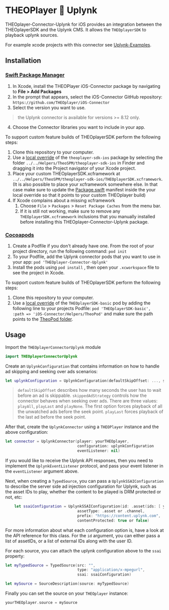 # THEOPlayer 🤝 Uplynk

THEOplayer-Connector-Uplynk for iOS provides an integration between the THEOplayerSDK and the Uplynk CMS. It allows the `THEOplayerSDK` to playback uplynk sources.

For example xcode projects with this connector see [Uplynk-Examples](../Uplynk-Examples/README.md).

## Installation

### [Swift Package Manager](https://swift.org/package-manager/)

1. In Xcode, install the THEOPlayer iOS-Connector package by navigating to **File > Add Packages**
2. In the prompt that appears, select the iOS-Connector GitHub repository: `https://github.com/THEOplayer/iOS-Connector`
3. Select the version you want to use. 
> the Uplynk connector is available for versions >= 8.12 only.

4. Choose the Connector libraries you want to include in your app.

To support custom feature builds of THEOplayerSDK perform the following steps:

1. Clone this repository to your computer.
2. Use a [local override](https://developer.apple.com/documentation/xcode/editing-a-package-dependency-as-a-local-package) of the `theoplayer-sdk-ios` package by selecting the folder `../../Helpers/TheoSPM/theoplayer-sdk-ios` in Finder and dragging it into the Project navigator of your Xcode project.
3. Place your custom THEOplayerSDK.xcframework at `../../Helpers/TheoSPM/theoplayer-sdk-ios/THEOplayerSDK.xcframework`. (It is also possible to place your xcframework somewhere else. In that case make sure to update the [Package.swift](../../Helpers/TheoSPM/theoplayer-sdk-ios/Package.swift) manifest inside the your local override so that it points to your custom THEOplayer build)
4. If Xcode complains about a missing xcframework
   1. Choose `File` > `Packages` > `Reset Package Caches` from the menu bar.
   2. If it is still not working, make sure to remove any `THEOplayerSDK.xcframework` inclusions that you manually installed before installing this THEOplayer-Connector-Uplynk package.

### [Cocoapods](https://guides.cocoapods.org/using/getting-started.html#getting-started)

1. Create a Podfile if you don't already have one. From the root of your project directory, run the following command: `pod init`
2. To your Podfile, add the Uplynk connector pods that you want to use in your app: `pod 'THEOplayer-Connector-Uplynk'`
3. Install the pods using `pod install` , then open your `.xcworkspace` file to see the project in Xcode.

To support custom feature builds of THEOplayerSDK perform the following steps:

1. Clone this repository to your computer.
2. Use a [local override](https://guides.cocoapods.org/using/the-podfile.html#using-the-files-from-a-folder-local-to-the-machine) of the `THEOplayerSDK-basic` pod by adding the following line to your projects Podfile: `pod 'THEOplayerSDK-basic', :path => 'iOS-Connector/Helpers/TheoPod'` and make sure the path points to the [TheoPod folder](../../Helpers/TheoPod).

## Usage

Import the `THEOplayerConnectorUplynk` module

```swift
import THEOplayerConnectorUplynk
```

Create an `UplynkConfiguration` that contains information on how to handle ad skipping and seeking over ads scenarios: 

```swift
let uplynkConfiguration = UplynkConfiguration(defaultSkipOffset: ..., skippedAdStrategy: ...)

```

> `defaultSkipOffset` describes how many seconds the user has to wait before an ad is skippable. `skippedAdStrategy` controls how the connector behaves when seeking over ads. There are three values: `playAll`, `playLast` and `playNone`. The first option forces playback of all the unwatched ads before the seek point. `playLast` forces playback of the last ad before the seek point. 


After that, create the `UplynkConnector` using a `THEOPlayer` instance and the above configuration: 
```swift
let connector = UplynkConnector(player: yourTHEOplayer,
                                configuration: uplynkConfiguration
                                eventListener: nil)

```

If you would like to receive the Uplynk API responses, then you need to implement the `UplynkEventListener` protocol, and pass your event listener in the `eventListener` argument above.


Next, when creating a `TypedSource`, you can pass a `UplynkSSAIConfiguration` to describe the server side ad injection configuration for Uplynk, such as the asset IDs to play, whether 
the content to be played is DRM protected or not, etc: 

```swift
    let ssaiConfiguration = UplynkSSAIConfiguration(id: .asset(ids: [ your list of asset IDs]),
                                assetType: .asset or .channel,
                                prefix: "https://content.uplynk.com", 
                                contentProtected: true or false)
```
For more information about what each configuration option is, have a look at the API reference for this class. For the `id` argument, you can either pass a list of assetIDs, or a list of external IDs along with the user ID.

For each source, you can attach the uplynk configuration above to the `ssai` property: 

```swift
let myTypedSource = TypedSource(src: "",
                                type: "application/x-mpegurl",
                                ssai: ssaiConfiguration)

let mySource = SourceDescription(source: myTypedSource)
```

Finally you can set the source on your `THEOplayer` instance: 

```swift
yourTHEOplayer.source = mySource
```
